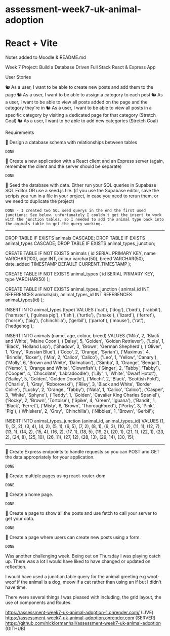 # assessment-week7-uk-animal-adoption

# React + Vite

Notes added to Moodle & README.md

Week 7 Project: Build a Database Driven Full Stack React & Express App

User Stories

🐿️ As a user, I want to be able to create new posts and add them to the page
🐿️ As a user, I want to be able to assign a category to each post
🐿️ As a user, I want to be able to view all posts added on the page and the category they're in
🐿️ As a user, I want to be able to view all posts in a specific category by visiting a dedicated page for that category (Stretch Goal)
🐿️ As a user, I want to be able to add new categories (Stretch Goal)

Requirements

🎯 Design a database schema with relationships between tables

    DONE

🎯 Create a new application with a React client and an Express server
(again, remember the client and the server should be separate)

    DONE

🎯 Seed the database with data. Either run your SQL queries in Supabase SQL Editor OR use a seed.js file. (if you use the Supabase editor, save the scripts you run in a file in your project, in case you need to rerun them, or we need to duplicate the project)

    DONE - I created two SQL seed querys in the end the first used junctions: See below. unfortunately I couldn't get the insert to work with the junction tables, so I needed to add the animal type back into the animals table to get the query working.

---

DROP TABLE IF EXISTS animals CASCADE;
DROP TABLE IF EXISTS animal_types CASCADE;
DROP TABLE IF EXISTS animal_types_junction;

CREATE TABLE IF NOT EXISTS animals (
id SERIAL PRIMARY KEY,
name VARCHAR(100),
age INT,
colour varchar(50),
breed VARCHAR(50),
date_added TIMESTAMP DEFAULT CURRENT_TIMESTAMP
);

CREATE TABLE IF NOT EXISTS animal_types (
id SERIAL PRIMARY KEY,
type VARCHAR(50)
);

CREATE TABLE IF NOT EXISTS animal_types_junction (
animal_id INT REFERENCES animals(id),
animal_types_id INT REFERENCES animal_types(id)
);

INSERT INTO animal_types (type) VALUES
('cat'), ('dog'), ('bird'), ('rabbit'), ('hamster'), ('guinea pig'), ('fish'), ('turtle'), ('snake'), ('lizard'), ('ferret'), ('horse'), ('pig'), ('chinchilla'), ('gerbil'), ('parrot'), ('mouse'), ('rat'), ('hedgehog');

INSERT INTO animals (name, age, colour, breed) VALUES
('Milo', 2, 'Black and White', 'Maine Coon'),
('Daisy', 5, 'Golden', 'Golden Retriever'),
('Lola', 1, 'Black', 'Holland Lop'),
('Shadow', 3, 'Brown', 'German Shepherd'),
('Oliver', 1, 'Gray', 'Russian Blue'),
('Coco', 2, 'Orange', 'Syrian'),
('Maximus', 4, 'Brindle', 'Boxer'),
('Mia', 2, 'Calico', 'Calico'),
('Leo', 1, 'Yellow', 'Canary'),
('Molly', 6, 'Brown and White', 'Dalmatian'),
('Simba', 3, 'Orange', 'Bengal'),
('Nemo', 1, 'Orange and White', 'Clownfish'),
('Ginger', 2, 'Tabby', 'Tabby'),
('Cooper', 4, 'Chocolate', 'Labradoodle'),
('Lily', 1, 'White', 'Dwarf Hotot'),
('Bailey', 5, 'Golden', 'Golden Doodle'),
('Mochi', 2, 'Black', 'Scottish Fold'),
('Charlie', 1, 'Gray', 'Roborovski'),
('Riley', 3, 'Black and White', 'Border Collie'),
('Lucky', 2, 'Orange', 'Tabby'),
('Nala', 1, 'Calico', 'Calico'),
('Casper', 3, 'White', 'Sphynx'),
('Teddy', 1, 'Golden', 'Cavalier King Charles Spaniel'),
('Rocky', 2, 'Brown', 'Tortoise'),
('Spike', 4, 'Green', 'Iguana'),
('Bandit', 1, 'Black', 'Ferret'),
('Misty', 6, 'Brown', 'Thoroughbred'),
('Porky', 3, 'Pink', 'Pig'),
('Whiskers', 2, 'Gray', 'Chinchilla'),
('Nibbles', 1, 'Brown', 'Gerbil');

INSERT INTO animal_types_junction (animal_id, animal_types_id) VALUES (1, 1),
(2, 2),
(3, 4),
(4, 2),
(5, 1),
(6, 5),
(7, 2),
(8, 1),
(9, 3),
(10, 2),
(11, 1),
(12, 7),
(13, 1),
(14, 2),
(15, 4),
(16, 2),
(17, 1),
(18, 5),
(19, 2),
(20, 1),
(21, 1),
(22, 1),
(23, 2),
(24, 8),
(25, 10),
(26, 11),
(27, 12),
(28, 13),
(29, 14),
(30, 15);

---

🎯 Create Express endpoints to handle requests so you can POST and GET the data appropriately for your application.

    DONE

🎯 Create multiple pages using react-router-dom

    DONE

🎯 Create a home page.

    DONE

🎯 Create a page to show all the posts and use fetch to call your server to get your data.

    DONE

🎯 Create a page where users can create new posts using a form.

    DONE

Was another challenging week. Being out on Thursday I was playing catch up. There was a lot I would have liked to have changed or updated on reflection.

I would have used a junction table query for the animal greeting e.g woof-woof if the animal is a dog, meow if a cat rather than using an if but I didn't have time.

There were several things I was pleased with including, the grid layout, the use of components and Routes.

https://assessment-week7-uk-animal-adoption-1.onrender.com/ (LIVE)
https://assessment-week7-uk-animal-adoption.onrender.com (SERVER)
https://github.com/nicklormanhall/assessment-week7-uk-animal-adoption (GITHUB)
